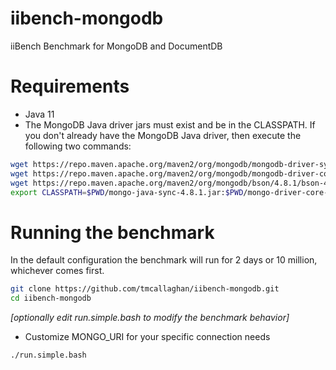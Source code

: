 iibench-mongodb
===============

iiBench Benchmark for MongoDB and DocumentDB


Requirements
=====================

* Java 11
* The MongoDB Java driver jars must exist and be in the CLASSPATH. If you don't already have the MongoDB Java driver, then execute the following two commands:

```bash
wget https://repo.maven.apache.org/maven2/org/mongodb/mongodb-driver-sync/4.8.1/mongodb-driver-sync-4.8.1.jar
wget https://repo.maven.apache.org/maven2/org/mongodb/mongodb-driver-core/4.8.1/mongodb-driver-core-4.8.1.jar
wget https://repo.maven.apache.org/maven2/org/mongodb/bson/4.8.1/bson-4.8.1.jar
export CLASSPATH=$PWD/mongo-java-sync-4.8.1.jar:$PWD/mongo-driver-core-4.8.1.jar:$PWD/mongodb-driver-core-4.8.1.jar$CLASSPATH

```


Running the benchmark
=====================

In the default configuration the benchmark will run for 2 days or 10 million, whichever comes first.

```bash
git clone https://github.com/tmcallaghan/iibench-mongodb.git
cd iibench-mongodb

```

*[optionally edit run.simple.bash to modify the benchmark behavior]*
* Customize MONGO_URI for your specific connection needs

```bash
./run.simple.bash

```
